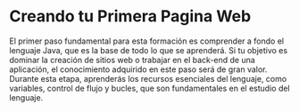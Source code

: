 <H1> Creando tu Primera Pagina Web  </h1>


El primer paso fundamental para esta formación es comprender a fondo el lenguaje Java, que es la base de todo lo que se aprenderá.
Si tu objetivo es dominar la creación de sitios web o trabajar en el back-end de una aplicación, el conocimiento adquirido en este paso será de gran valor.
Durante esta etapa, aprenderás los recursos esenciales del lenguaje, como variables, control de flujo y bucles, que son fundamentales en el estudio del lenguaje.
